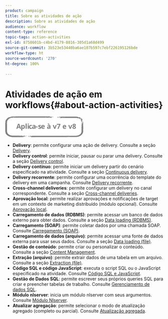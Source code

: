 ```yaml
---
product: campaign
title: Sobre as atividades de ação
description: Sobre as atividades de ação
audience: workflow
content-type: reference
topic-tags: action-activities
exl-id: 8758601b-c4bd-4179-8816-305d1a68d499
source-git-commit: 3b523e53440ba6ae107b597c7ebf226195126bde
workflow-type: ht
source-wordcount: '270'
ht-degree: 100%

---
```


# Atividades de ação em workflows{#about-action-activities}

![](../../assets/common.svg)

* **Delivery**: permite configurar uma ação de delivery. Consulte a seção [Delivery](delivery.md).
* **Delivery control**: permite iniciar, pausar ou parar uma delivery. Consulte a seção [Delivery control](delivery-control.md).
* **Delivery contínuo**: permite iniciar um delivery partir do cenário especificado na atividade. Consulte a seção [Continuous delivery](continuous-delivery.md).
* **Delivery recorrente**: permite configurar uma ocorrência do template do delivery em uma campanha. Consulte [Delivery recorrente](recurring-delivery.md).
* **Cross-channel deliveries**: permite configurar um delivery no canal correspondente. Consulte a seção [Cross-channel deliveries](cross-channel-deliveries.md).
* **Aprovação local**: permite realizar aprovações e notificações de target em um contexto de marketing distribuído (módulo opcional). Consulte [Aprovação local](local-approval.md).
* **Carregamento de dados (RDBMS)**: permite acessar um banco de dados externo para obter dados. Consulte a seção [Data loading (RDBMS)](data-loading--rdbms-.md).
* **Carregamento (SOAP)**: permite coletar dados por uma chamada SOAP. Consulte [Carregamento (SOAP)](loading--soap-.md).
* **Carregamento de dados (arquivo)**: permite acessar uma fonte de dados externa para usar seus dados. Consulte a seção [Data loading (file)](data-loading--file-.md).
* **Gestão de conteúdo**: permite criar ou personalizar o conteúdo. Consulte a seção [Content Management](content-management.md).
* **Extração (arquivo)**: permite extrair dados de uma tabela em um arquivo. Consulte a seção [Extraction (file)](extraction--file-.md).
* **Código SQL e código JavaScript**: executa o script SQL ou o JavaScript especificado na atividade. Consulte [Código SQL e JavaScript](sql-code-and-javascript-code.md).
* **Gestão de Dados SQL**: permite escrever seus próprios queries SQL para criar e preencher tabelas de trabalho. Consulte [Gerenciamento de dados SQL](sql-data-management.md).
* **Módulo nlserver**: inicia um módulo nlserver com seus argumentos. Consulte [Módulo Nlserver](nlserver-module.md).
* **Atualizar agregação**: permite selecionar o modo de atualização agregado (completo ou parcial). Consulte [Atualização agregada](update-aggregate.md).
